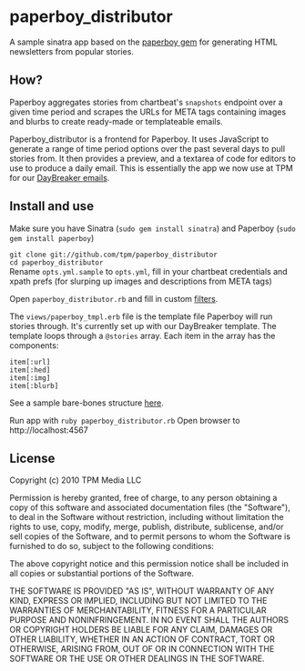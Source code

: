 # paperboy_distributor

A sample sinatra app based on the [paperboy gem](http://github.com/tpm/paperboy) for generating HTML newsletters from popular stories. 

## How?

Paperboy aggregates stories from chartbeat's `snapshots` endpoint over a given time period and scrapes the URLs for META tags containing images and blurbs to create ready-made or templateable emails. 

Paperboy_distributor is a frontend for Paperboy. It uses JavaScript to generate a range of time period options over the past several days to pull stories from. It then provides a preview, and a textarea of code for editors to use to produce a daily email. This is essentially the app we now use at TPM for our [DayBreaker  emails](http://dl.dropbox.com/u/715596/Picture%20799.png). 

## Install and use

Make sure you have Sinatra (`sudo gem install sinatra`) and Paperboy (`sudo gem install paperboy`)

`git clone git://github.com/tpm/paperboy_distributor`  
`cd paperboy_distributor`  
Rename `opts.yml.sample` to `opts.yml`, fill in your chartbeat credentials and xpath prefs (for slurping up images and descriptions from META tags)

Open `paperboy_distributor.rb` and fill in custom [filters](http://github.com/tpm/stats\_combiner/blob/master/README.md).

The `views/paperboy_tmpl.erb` file is the template file Paperboy will run stories through. It's currently set up with our DayBreaker template. The template loops through a `@stories` array. Each item in the array has the components: 

    item[:url]
    item[:hed]
    item[:img]
    item[:blurb]

See a sample bare-bones structure  [here](http://tpm.github.com/paperboy/#section-20).

Run app with `ruby paperboy_distributor.rb`
Open browser to http://localhost:4567

## License

Copyright (c) 2010 TPM Media LLC

Permission is hereby granted, free of charge, to any person obtaining
a copy of this software and associated documentation files (the
"Software"), to deal in the Software without restriction, including
without limitation the rights to use, copy, modify, merge, publish,
distribute, sublicense, and/or sell copies of the Software, and to
permit persons to whom the Software is furnished to do so, subject to
the following conditions:

The above copyright notice and this permission notice shall be
included in all copies or substantial portions of the Software.

THE SOFTWARE IS PROVIDED "AS IS", WITHOUT WARRANTY OF ANY KIND,
EXPRESS OR IMPLIED, INCLUDING BUT NOT LIMITED TO THE WARRANTIES OF
MERCHANTABILITY, FITNESS FOR A PARTICULAR PURPOSE AND
NONINFRINGEMENT. IN NO EVENT SHALL THE AUTHORS OR COPYRIGHT HOLDERS BE
LIABLE FOR ANY CLAIM, DAMAGES OR OTHER LIABILITY, WHETHER IN AN ACTION
OF CONTRACT, TORT OR OTHERWISE, ARISING FROM, OUT OF OR IN CONNECTION
WITH THE SOFTWARE OR THE USE OR OTHER DEALINGS IN THE SOFTWARE.
